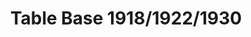 ---
title: Table Base 1918/1922/1930
permalink: /tables/base-1918-1922-1930/
image: tables/base-1918-1922-1930.jpg
tags: base
---